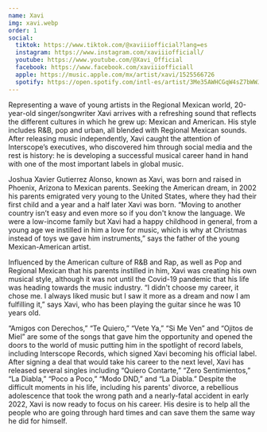 ```yaml
---
name: Xavi
img: xavi.webp
order: 1
social:
  tiktok: https://www.tiktok.com/@xaviiiofficial?lang=es
  instagram: https://www.instagram.com/xaviiiofficiall/
  youtube: https://www.youtube.com/@Xavi_Official
  facebook: https://www.facebook.com/xaviiiofficiall
  apple: https://music.apple.com/mx/artist/xavi/1525566726
  spotify: https://open.spotify.com/intl-es/artist/3Me35AWHCGqW4sZ7bWWJt1?si=jjdhroZzQlOn1LZ5hQysVw&nd=1
---
```


Representing a wave of young artists in the Regional Mexican world, 20-year-old
singer/songwriter Xavi arrives with a refreshing sound that reflects the different cultures
in which he grew up: Mexican and American. His style includes R&B, pop and urban, all
blended with Regional Mexican sounds. After releasing music independently, Xavi
caught the attention of Interscope’s executives, who discovered him through social
media and the rest is history: he is developing a successful musical career hand in hand
with one of the most important labels in global music.

Joshua Xavier Gutierrez Alonso, known as Xavi, was born and raised in Phoenix,
Arizona to Mexican parents. Seeking the American dream, in 2002 his parents
emigrated very young to the United States, where they had their first child and a year
and a half later Xavi was born. “Moving to another country isn’t easy and even more so
if you don't know the language. We were a low-income family but Xavi had a happy
childhood in general, from a young age we instilled in him a love for music, which is why
at Christmas instead of toys we gave him instruments,” says the father of the young
Mexican-American artist.

Influenced by the American culture of R&B and Rap, as well as Pop and Regional
Mexican that his parents instilled in him, Xavi was creating his own musical style,
although it was not until the Covid-19 pandemic that his life was heading towards the
music industry. “I didn't choose my career, it chose me. I always liked music but I saw it
more as a dream and now I am fulfilling it,” says Xavi, who has been playing the guitar
since he was 10 years old.

“Amigos con Derechos,” “Te Quiero,” “Vete Ya,” “Si Me Ven” and “Ojitos de Miel” are
some of the songs that gave him the opportunity and opened the doors to the world of
music putting him in the spotlight of record labels, including Interscope Records, which
signed Xavi becoming his official label. After signing a deal that would take his career to
the next level, Xavi has released several singles including “Quiero Contarte,” “Zero
Sentimientos,” “La Diabla,” “Poco a Poco,” “Modo DND,” and “La Diabla.”
Despite the difficult moments in his life, including his parents' divorce, a rebellious
adolescence that took the wrong path and a nearly-fatal accident in early 2022, Xavi is
now ready to focus on his career. His desire is to help all the people who are going
through hard times and can save them the same way he did for himself.

